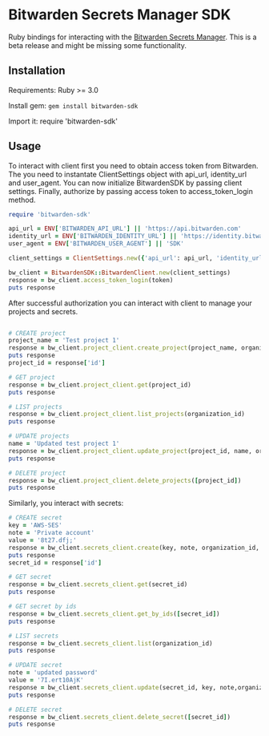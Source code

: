 # Bitwarden Secrets Manager SDK

Ruby bindings for interacting with the [Bitwarden Secrets Manager]. This is a beta release and might be missing some functionality.

## Installation

Requirements: Ruby >= 3.0

Install gem: `gem install bitwarden-sdk`

Import it: require 'bitwarden-sdk'


## Usage

To interact with client first you need to obtain access token from Bitwarden.
The you need to instantate ClientSettings object with api_url, identity_url and user_agent.
You can now initialize BitwardenSDK by passing client settings.
Finally, authorize by passing access token to access_token_login method.

```ruby
require 'bitwarden-sdk'

api_url = ENV['BITWARDEN_API_URL'] || 'https://api.bitwarden.com'
identity_url = ENV['BITWARDEN_IDENTITY_URL'] || 'https://identity.bitwarden.com'
user_agent = ENV['BITWARDEN_USER_AGENT'] || 'SDK'

client_settings = ClientSettings.new({'api_url': api_url, 'identity_url': identity_url, device_type: user_agent, user_agent: nil})

bw_client = BitwardenSDK::BitwardenClient.new(client_settings)
response = bw_client.access_token_login(token)
puts response
```

After successful authorization you can interact with client to manage your projects and secrets.
```ruby

# CREATE project
project_name = 'Test project 1'
response = bw_client.project_client.create_project(project_name, organization_id)
puts response
project_id = response['id']

# GET project
response = bw_client.project_client.get(project_id)
puts response

# LIST projects
response = bw_client.project_client.list_projects(organization_id)
puts response

# UPDATE projects
name = 'Updated test project 1'
response = bw_client.project_client.update_project(project_id, name, organization_id)
puts response

# DELETE project
response = bw_client.project_client.delete_projects([project_id])
puts response
```

Similarly, you interact with secrets:
```ruby
# CREATE secret
key = 'AWS-SES'
note = 'Private account'
value = '8t27.dfj;'
response = bw_client.secrets_client.create(key, note, organization_id, [project_id], value)
puts response
secret_id = response['id']

# GET secret
response = bw_client.secrets_client.get(secret_id)
puts response

# GET secret by ids
response = bw_client.secrets_client.get_by_ids([secret_id])
puts response

# LIST secrets
response = bw_client.secrets_client.list(organization_id)
puts response

# UPDATE secret
note = 'updated password'
value = '7I.ert10AjK'
response = bw_client.secrets_client.update(secret_id, key, note,organization_id, [project_id], value)
puts response

# DELETE secret
response = bw_client.secrets_client.delete_secret([secret_id])
puts response
```
[Bitwarden Secrets Manager]: https://bitwarden.com/products/secrets-manager/
